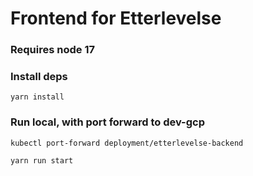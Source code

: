 # Frontend for Etterlevelse

### Requires node 17

### Install deps
`yarn install`

### Run local, with port forward to dev-gcp
`kubectl port-forward deployment/etterlevelse-backend`

`yarn run start`